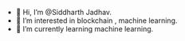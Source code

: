 - 👋 Hi, I’m @Siddharth Jadhav.
- 👀 I’m interested in blockchain , machine learning.
- 🌱 I’m currently learning machine learning.


